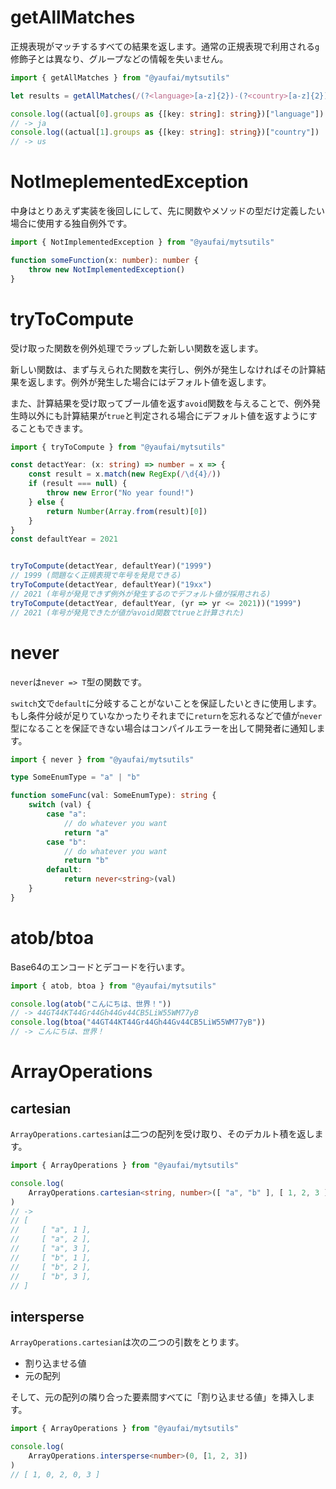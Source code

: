 # getAllMatches

正規表現がマッチするすべての結果を返します。通常の正規表現で利用される`g`修飾子とは異なり、グループなどの情報を失いません。

```ts
import { getAllMatches } from "@yaufai/mytsutils"

let results = getAllMatches(/(?<language>[a-z]{2})-(?<country>[a-z]{2})/, "ja-jp,en-us")

console.log((actual[0].groups as {[key: string]: string})["language"]) 
// -> ja
console.log((actual[1].groups as {[key: string]: string})["country"]) 
// -> us
```

# NotImeplementedException

中身はとりあえず実装を後回しにして、先に関数やメソッドの型だけ定義したい場合に使用する独自例外です。


```ts
import { NotImplementedException } from "@yaufai/mytsutils"

function someFunction(x: number): number {
    throw new NotImplementedException()
}
```

# tryToCompute

受け取った関数を例外処理でラップした新しい関数を返します。

新しい関数は、まず与えられた関数を実行し、例外が発生しなければその計算結果を返します。例外が発生した場合にはデフォルト値を返します。

また、計算結果を受け取ってブール値を返す`avoid`関数を与えることで、例外発生時以外にも計算結果が`true`と判定される場合にデフォルト値を返すようにすることもできます。



```ts
import { tryToCompute } from "@yaufai/mytsutils"

const detactYear: (x: string) => number = x => {
    const result = x.match(new RegExp(/\d{4}/))
    if (result === null) {
        throw new Error("No year found!")
    } else {
        return Number(Array.from(result)[0])
    }   
}
const defaultYear = 2021


tryToCompute(detactYear, defaultYear)("1999")
// 1999 (問題なく正規表現で年号を発見できる)
tryToCompute(detactYear, defaultYear)("19xx")
// 2021 (年号が発見できず例外が発生するのでデフォルト値が採用される)
tryToCompute(detactYear, defaultYear, (yr => yr <= 2021))("1999")
// 2021 (年号が発見できたが値がavoid関数でtrueと計算された)
```

# never

`never`は`never => T`型の関数です。

`switch`文で`default`に分岐することがないことを保証したいときに使用します。もし条件分岐が足りていなかったりそれまでに`return`を忘れるなどで値が`never`型になることを保証できない場合はコンパイルエラーを出して開発者に通知します。


```ts
import { never } from "@yaufai/mytsutils"

type SomeEnumType = "a" | "b"

function someFunc(val: SomeEnumType): string {
    switch (val) {
        case "a":
            // do whatever you want
            return "a"
        case "b":
            // do whatever you want
            return "b"
        default:
            return never<string>(val)
    }
}
```

# atob/btoa

Base64のエンコードとデコードを行います。

```ts
import { atob, btoa } from "@yaufai/mytsutils"

console.log(atob("こんにちは、世界！"))
// -> 44GT44KT44Gr44Gh44Gv44CB5LiW55WM77yB
console.log(btoa("44GT44KT44Gr44Gh44Gv44CB5LiW55WM77yB"))
// -> こんにちは、世界！
```

# ArrayOperations

## cartesian

`ArrayOperations.cartesian`は二つの配列を受け取り、そのデカルト積を返します。

```ts
import { ArrayOperations } from "@yaufai/mytsutils"

console.log(
    ArrayOperations.cartesian<string, number>([ "a", "b" ], [ 1, 2, 3 ])
)
// -> 
// [
//     [ "a", 1 ],
//     [ "a", 2 ],
//     [ "a", 3 ],
//     [ "b", 1 ],
//     [ "b", 2 ],
//     [ "b", 3 ],
// ]
```

## intersperse

`ArrayOperations.cartesian`は次の二つの引数をとります。

* 割り込ませる値
* 元の配列

そして、元の配列の隣り合った要素間すべてに「割り込ませる値」を挿入します。

```ts
import { ArrayOperations } from "@yaufai/mytsutils"

console.log(
    ArrayOperations.intersperse<number>(0, [1, 2, 3])
)
// [ 1, 0, 2, 0, 3 ]
```

